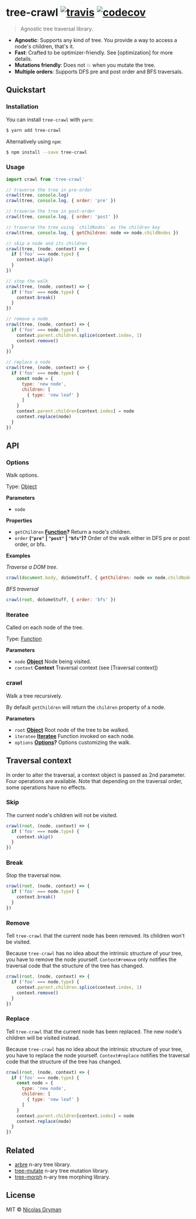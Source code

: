 # tree-crawl [![travis][travis-image]][travis-url] [![codecov][codecov-image]][codecov-url]

> Agnostic tree traversal library.

[travis-image]: https://img.shields.io/travis/ngryman/tree-crawl.svg?style=flat

[travis-url]: https://travis-ci.org/ngryman/tree-crawl

[codecov-image]: https://img.shields.io/codecov/c/github/ngryman/tree-crawl.svg

[codecov-url]: https://codecov.io/github/ngryman/tree-crawl

-   **Agnostic**: Supports any kind of tree. You provide a way to access a node's children, that's it.
-   **Fast**: Crafted to be optimizer-friendly. See [optimization] for more details.
-   **Mutations friendly**: Does not 💥 when you mutate the tree.
-   **Multiple orders**: Supports DFS pre and post order and BFS traversals.

## Quickstart

### Installation

You can install `tree-crawl` with `yarn`:

```sh
$ yarn add tree-crawl
```

Alternatively using `npm`:

```sh
$ npm install --save tree-crawl
```

### Usage

```js
import crawl from 'tree-crawl'

// traverse the tree in pre-order
crawl(tree, console.log)
crawl(tree, console.log, { order: 'pre' })

// traverse the tree in post-order
crawl(tree, console.log, { order: 'post' })

// traverse the tree using `childNodes` as the children key
crawl(tree, console.log, { getChildren: node => node.childNodes })

// skip a node and its children
crawl(tree, (node, context) => {
  if ('foo' === node.type) {
    context.skip()
  }
})

// stop the walk
crawl(tree, (node, context) => {
  if ('foo' === node.type) {
    context.break()
  }
})

// remove a node
crawl(tree, (node, context) => {
  if ('foo' === node.type) {
    context.parent.children.splice(context.index, 1)
    context.remove()
  }
})

// replace a node
crawl(tree, (node, context) => {
  if ('foo' === node.type) {
    const node = {
      type: 'new node',
      children: [
        { type: 'new leaf' }
      ]
    }
    context.parent.children[context.index] = node
    context.replace(node)
  }
})
```

## API

<!-- Generated by documentation.js. Update this documentation by updating the source code. -->

### Options

Walk options.

Type: [Object](https://developer.mozilla.org/en-US/docs/Web/JavaScript/Reference/Global_Objects/Object)

**Parameters**

-   `node`  

**Properties**

-   `getChildren` **[Function](https://developer.mozilla.org/en-US/docs/Web/JavaScript/Reference/Statements/function)?** Return a node's children.
-   `order` **(`"pre"` \| `"post"` \| `"bfs"`)?** Order of the walk either in DFS pre or post order, or
    bfs.

**Examples**

_Traverse a DOM tree._

```javascript
crawl(document.body, doSomeStuff, { getChildren: node => node.childNodes })
```

_BFS traversal_

```javascript
crawl(root, doSomeStuff, { order: 'bfs' })
```

### Iteratee

Called on each node of the tree.

Type: [Function](https://developer.mozilla.org/en-US/docs/Web/JavaScript/Reference/Statements/function)

**Parameters**

-   `node` **[Object](https://developer.mozilla.org/en-US/docs/Web/JavaScript/Reference/Global_Objects/Object)** Node being visited.
-   `context` **Context** Traversal context (see [Traversal context])

### crawl

Walk a tree recursively.

By default `getChildren` will return the `children` property of a node.

**Parameters**

-   `root` **[Object](https://developer.mozilla.org/en-US/docs/Web/JavaScript/Reference/Global_Objects/Object)** Root node of the tree to be walked.
-   `iteratee` **[Iteratee](#iteratee)** Function invoked on each node.
-   `options` **[Options](#options)?** Options customizing the walk.

## Traversal context

In order to alter the traversal, a context object is passed as 2nd parameter. Four operations are available. Note that depending on the traversal order, some operations have no effects.

### Skip

The current node's children will not be visited.

```js
crawl(root, (node, context) => {
  if ('foo' === node.type) {
    context.skip()
  }
})
```

### Break

Stop the traversal now.

```js
crawl(root, (node, context) => {
  if ('foo' === node.type) {
    context.break()
  }
})
```

### Remove

Tell `tree-crawl` that the current node has been removed. Its children won't be visited.

Because `tree-crawl` has no idea about the intrinsic structure of your tree, you have to remove the node yourself. `Context#remove` only notifies the traversal code that the structure of the tree has changed.

```js
crawl(root, (node, context) => {
  if ('foo' === node.type) {
    context.parent.children.splice(context.index, 1)
    context.remove()
  }
})
```

### Replace

Tell `tree-crawl` that the current node has been replaced. The new node's children will be visited instead.

Because `tree-crawl` has no idea about the intrinsic structure of your tree, you have to replace the node yourself. `Context#replace` notifies the traversal code that the structure of the tree has changed.

```js
crawl(root, (node, context) => {
  if ('foo' === node.type) {
    const node = {
      type: 'new node',
      children: [
        { type: 'new leaf' }
      ]
    }
    context.parent.children[context.index] = node
    context.replace(node)
  }
})
```

## Related

-   [arbre](https://github.com/arbrejs/arbre) n-ary tree library.
-   [tree-mutate](https://github.com/ngryman/tree-mutate) n-ary tree mutation library.
-   [tree-morph](https://github.com/ngryman/tree-morph) n-ary tree morphing library.

## License

MIT © [Nicolas Gryman](http://ngryman.sh)
